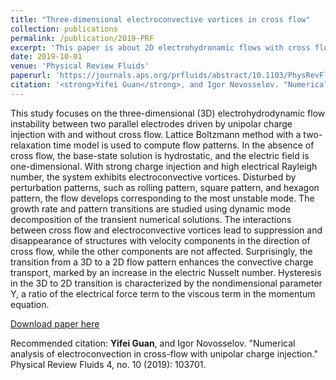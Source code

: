 ```yaml
---
title: "Three-dimensional electroconvective vortices in cross flow"
collection: publications
permalink: /publication/2019-PRF
excerpt: 'This paper is about 2D electrohydronamic flows with cross flows using lattice Boltzmann method.'
date: 2019-10-01
venue: 'Physical Review Fluids'
paperurl: 'https://journals.aps.org/prfluids/abstract/10.1103/PhysRevFluids.4.103701'
citation: '<strong>Yifei Guan</strong>, and Igor Novosselov. "Numerical analysis of electroconvection in cross-flow with unipolar charge injection." Physical Review Fluids 4, no. 10 (2019): 103701.'
---
```


This study focuses on the three-dimensional (3D) electrohydrodynamic flow instability between two parallel electrodes driven by unipolar charge injection with and without cross flow. Lattice Boltzmann method with a two-relaxation time model is used to compute flow patterns. In the absence of cross flow, the base-state solution is hydrostatic, and the electric field is one-dimensional. With strong charge injection and high electrical Rayleigh number, the system exhibits electroconvective vortices. Disturbed by perturbation patterns, such as rolling pattern, square pattern, and hexagon pattern, the flow develops corresponding to the most unstable mode. The growth rate and pattern transitions are studied using dynamic mode decomposition of the transient numerical solutions. The interactions between cross flow and electroconvective vortices lead to suppression and disappearance of structures with velocity components in the direction of cross flow, while the other components are not affected. Surprisingly, the transition from a 3D to a 2D flow pattern enhances the convective charge transport, marked by an increase in the electric Nusselt number. Hysteresis in the 3D to 2D transition is characterized by the nondimensional parameter Y, a ratio of the electrical force term to the viscous term in the momentum equation.

[Download paper here](https://journals.aps.org/prfluids/abstract/10.1103/PhysRevFluids.4.103701)

Recommended citation: <strong>Yifei Guan</strong>, and Igor Novosselov. "Numerical analysis of electroconvection in cross-flow with unipolar charge injection." Physical Review Fluids 4, no. 10 (2019): 103701.

